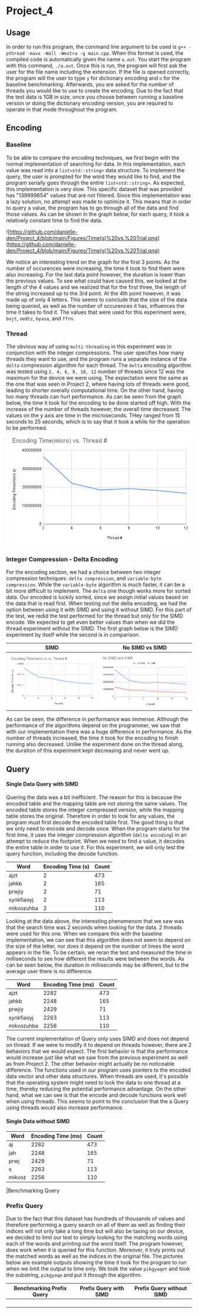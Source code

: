 # Project_4

## Usage
In order to run this program, the command line argument to be used is ```g++ -pthread -mavx -Wall -Wextra -g main.cpp```. When this format is used, the compiled code is automatically given the name ```a.out```. You start the program with this command, ```./a.out```. Once this is run, the program will first ask the user for the file name including the extension. If the file is opened correctly, the program will the user to type ```y``` for dictionary encoding and ```n``` for the baseline benchmarking. Afterwards, you are asked for the number of threads you would like to use to create the encoding. Due to the fact that the test data is 1GB in size, once you choose between running a baseline version or doing the dictionary encoding version, you are required to operate in that mode throughout the program.

## Encoding
### Baseline
To be able to compare the encoding techniques, we first begin with the normal implementation of searching for data. In this implementation, each value was read into a ```list<std::string>``` data structure. To implement the query, the user is prompted for the word they would like to find, and the program serially goes through the entire ```list<std::string>```. As expected, this implementation is very slow. This specific dataset that was provided has "139999654" values that are not filtered. Since this implementation was a lazy solution, no attempt was made to optimize it. This means that in order to query a value, the program has to go through all of the data and find those values. As can be shown in the graph below, for each query, it took a relatively constant time to find the data. 

![https://github.com/danielle-den/Project_4/blob/main/Figures/Time(s)%20vs.%20Trial.png](https://github.com/danielle-den/Project_4/blob/main/Figures/Time(s)%20vs.%20Trial.png)

We notice an interesting trend on the graph for the first 3 points. As the number of occurences were increasing, the time it took to find them were also increasing. For the last data point however, the duration is lower than the previous values. To see what could have caused this, we looked at the length of the 4 values and we realized that for the first three, the length of the string increased up to the 3rd point. At the 4th point however, it was made up of only 4 letters. This seems to conclude that the size of the data being queried, as well as the number of occurences it has, influences the time it takes to find it. The values that were used for this experiment were, `bojt`, `oedtz`, `byasa`, and `ffrn`. 

### Thread
The obvious way of using `multi-threading` in this experiment was in conjunction with the integer compressions. The user specifies how many threads they want to use, and the program runs a separate instance of the `delta` compression algorithm for each thread. The `delta` encoding algorithm was tested using `2, 4, 6, 8, 10, 12` number of threads since 12 was the maximum for the device we were using. The expectation were the same as the one that was seen in Project 2, where having lots of threads were good, leading to shorter overally computational time. On the other hand, having too many threads can hurt performance. As can be seen from the graph below, the time it took for the encoding to be done started off high. With the increase of the number of threads however, the overall time decreased. The values on the y axis are time in the microseconds. THey ranged from 15 seconds to 25 seconds, which is to say that it took a while for the operation to be performed.
                            ![stuff](https://github.com/danielle-den/Project_4/blob/main/Figures/Encoding%20Time(micro)%20vs.%20Thread%20%23.png)
                            
### Integer Compression - Delta Encoding
For the encoding section, we had a choice between two integer compression techniques: `delta compression`, and `variable-byte compression`. While the `variable-byte` algorithm is much faster, it can be a bit more difficult to implement. The `delta` one though works more for sorted data. Our encoded is luckily sorted, since we assign initial values based on the data that is read first. When testing out the delta encoding, we had the option between using it with SIMD and using it without SIMD. For this part of the test, we redid the test performed for the thread but only for the SIMD encode. We expected to get even better values than when we did the thread experiment without the SIMD. The first graph below is the SIMD experiment by itself while the second is in comparison. 

|   SIMD   | No SIMD vs SIMD |
|------|------|
| ![](https://github.com/danielle-den/Project_4/blob/main/Figures/SIMD.png)| ![](https://github.com/danielle-den/Project_4/blob/main/Figures/No_SIMD.png)|

As can be seen, the difference in performance was immense. Although the performance of the algorithms depend on the programmer, we saw that with our implementation there was a huge difference in performance. As the number of threads increased, the time it took for the encoding to finish running also decreased. Unlike the experiment done on the thread along, the duration of this experiment kept decreasing and never went up.


## Query
#### Single Data Query with SIMD
Quering the data was a bit inefficient. The reason for this is because the encoded table and the mapping table are not storing the same values. The encoded table stores the integer compressed version, while the mapping table stores the original. Therefore in order to look for any values, the program must first decode the encoded table first. The good thing is that we only need to encode and decode once. When the program starts for the first time, it uses the integer compression algorithm (`delta encoding`) in an attempt to reduce the footprint. When we need to find a value, it decodes the entire table in order to use it. For this experiment, we will only test the query function, including the decode function. 

|Word  | Encoding Time (s)| Count|
|------|------------------|------|
|ajzt  |2|473|
|jahkb |2|165|
|prwjiy|2|71|
|synkfiaoyj|2|113|
|mikvozuhba|2|110|

Looking at the data above, the interesting phenomenom that we saw was that the search time was 2 seconds when looking for the data. 2 threads were used for this one. When we compare this with the baseline implementation, we can see that this algorithm does not seem to depend on the size of the letter, nor does it depend on the number of times the word appears in the file. To be certain, we reran the test and measured the time in milliseconds to see how different the results were between the words. As can be seen below, the duration in milliseconds may be different, but to the average user there is no difference.

|Word  | Encoding Time (ms)| Count|
|------|------------------|------|
|ajzt  |2282|473|
|jahkb |2248|165|
|prwjiy|2429|71|
|synkfiaoyj|2263|113|
|mikvozuhba|2256|110|

The current implementation of Query only uses SIMD and does not depend on thread. If we were to modify it to depend on threads however, there are 2 behaviors that we would expect. The first behavior is that the performance would increase just like what we saw from the previous experiment as well as from Project 2. The other behavior might actually be no noticeable difference. The functions used in our program uses pointers to the encoded data vector and other data structures. When threads are used, it's possible that the operating system might need to lock the data to one thread at a time, thereby reducing the potential performance advantage. On the other hand, what we can see is that the encode and decode functions work well when using threads. This seems to point to the conclusion that the a Query using threads would also increase performance.

#### Single Data without SIMD


|Word  | Encoding Time (ms)| Count|
|------|------------------|------|
|aj  |2282|473|
|jah |2248|165|
|prwj|2429|71|
|s|2263|113|
|mikvoz|2256|110|

|Benchmarking Query

### Prefix Query
Due to the fact that this dataset has hundreds of thousands of values and therefore performing a query search on all of them as well as finding their indices will not only take a long time but will also be taxing on our device, we decided to limit our test to simply looking for the matching words using each of the words and printing out the word itself. The program however, does work when it is queried for this function. Moreover, it truly prints out the matched words as well as the indices in the original file. The pictures below are example outputs showing the time it took for the program to run when we limit the output to time only. We took the value `pikgyaqet` and took the substring, `pikgyaqe` and put it through the algorithm.

|Benchmarking Prefix Query|Prefix Query with SIMD|Prefix Query without SIMD|
|-------------------------|----------------------|-------------------------|
| ![]()                   | |  ![]()                  |



